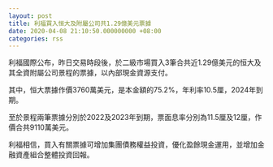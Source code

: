 ```yaml
---
layout: post
title: 利福買入恒大及附屬公司共1.29億美元票據
date: 2020-04-08 21:10:50.000000000 +08:00
categories: rss
---
```


利福國際公布，昨日交易時段後，於二級市場買入3筆合共近1.29億美元的恒大及其全資附屬公司景程的票據，以內部現金資源支付。

其中，恒大票據作價3760萬美元，是本金額的75.2%，年利率10.5厘，2024年到期。

至於景程兩筆票據分別於2022及2023年到期，票面息率分別為11.5厘及12厘，作價合共9110萬美元。

利福相信，買入有關票據可增加集團債務權益投資，優化盈餘現金運用，並增加金融資產組合整體投資回報。
